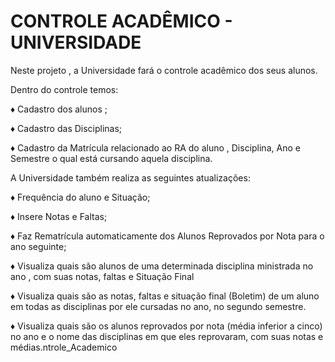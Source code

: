 # CONTROLE ACADÊMICO - UNIVERSIDADE


Neste projeto , a Universidade  fará o controle acadêmico dos seus alunos. 

Dentro do controle temos:

♦ Cadastro dos alunos ;

♦ Cadastro das Disciplinas;

♦ Cadastro da Matrícula relacionado ao RA do aluno , Disciplina, Ano e Semestre  o qual  está cursando aquela disciplina.


A Universidade  também realiza as seguintes atualizações:


♦ Frequência do aluno e Situação;

♦ Insere Notas e Faltas;

♦ Faz Rematrícula automaticamente dos Alunos Reprovados por Nota  para o ano seguinte;

♦ Visualiza quais são alunos de uma determinada disciplina ministrada no ano , com suas notas, faltas e Situação Final

♦ Visualiza quais são as notas, faltas e situação final (Boletim) de um aluno em todas as disciplinas por ele cursadas no ano, no segundo semestre.

♦ Visualiza quais são os alunos reprovados por nota (média inferior a cinco) no ano  e o nome das disciplinas em que eles reprovaram, com suas notas e médias.ntrole_Academico
